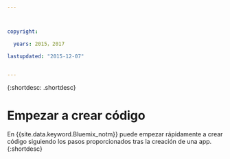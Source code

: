 ```yaml
---



copyright:

  years: 2015，2017

lastupdated: "2015-12-07"


---
```


{:shortdesc: .shortdesc}

# Empezar a crear código


En {{site.data.keyword.Bluemix_notm}} puede
empezar rápidamente a crear código siguiendo los pasos proporcionados tras la creación de una app.
{:shortdesc}
